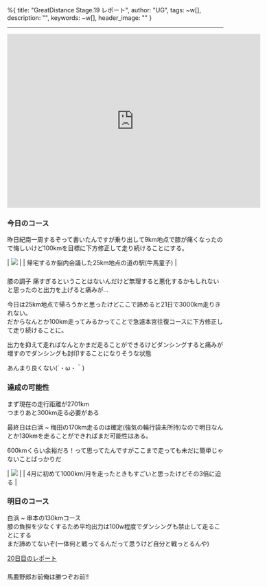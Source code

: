 %{
  title: "GreatDistance Stage.19 レポート",
  author: "UG",
  tags: ~w[],
  description: "",
  keywords: ~w[],
  header_image: ""
}

---
<iframe allowtransparency="true" frameborder="0" height="405" scrolling="no" src="https://www.strava.com/activities/2737934778/embed/7926b60f149da7108fb51369b9d8780cc9012994" width="590"></iframe>  
  

### 今日のコース
昨日紀南一周するぞって書いたんですが乗り出して9km地点で膝が痛くなったので悔しいけど100kmを目標に下方修正して走り続けることにする。  

| [![](https://3.bp.blogspot.com/-8z7rEDqvNpo/XYskHjfrhyI/AAAAAAAAB7k/Q7A9EcRF_FoIMQk5KZ82I_zyr1t9FNCOwCK4BGAYYCw/s320/IMG_20190925_081518.jpg)](http://3.bp.blogspot.com/-8z7rEDqvNpo/XYskHjfrhyI/AAAAAAAAB7k/Q7A9EcRF_FoIMQk5KZ82I_zyr1t9FNCOwCK4BGAYYCw/s1600/IMG_20190925_081518.jpg) |
| 帰宅するか脳内会議した25km地点の道の駅(牛馬童子) |

###   
膝の調子
痛すぎるということはないんだけど無理すると悪化するかもしれないと思ったのと出力を上げると痛みが...  
  
今日は25km地点で帰ろうかと思ったけどここで諦めると21日で3000km走りきれない。  
だからなんとか100km走ってみるかってことで急遽本宮往復コースに下方修正して走り続けることに。  
  
出力を抑えて走ればなんとかまだ走ることができるけどダンシングすると痛みが増すのでダンシングも封印することになりそうな状態  
  
あんまり良くない(´・ω・｀)  
  

### 達成の可能性
まず現在の走行距離が2701km  
つまりあと300km走る必要がある  
  
最終日は白浜 ~ 梅田の170km走るのは確定(強気の輪行袋未所持)なので明日なんとか130kmを走ることができればまだ可能性はある。  
  
600kmくらい余裕だろ！って思ってたんですがここまで走っても未だに簡単じゃないことばっかりだ  

| [![](https://4.bp.blogspot.com/-Q4OTtZJbA20/XYskMbbB_KI/AAAAAAAAB7s/whm8O6VqOvYBe2IDEaHpeGoio4aCQcGvACK4BGAYYCw/s400/%25E3%2582%25B9%25E3%2582%25AF%25E3%2583%25AA%25E3%2583%25BC%25E3%2583%25B3%25E3%2582%25B7%25E3%2583%25A7%25E3%2583%2583%25E3%2583%2588%2B2019-09-25%2B17.24.07.png)](http://4.bp.blogspot.com/-Q4OTtZJbA20/XYskMbbB_KI/AAAAAAAAB7s/whm8O6VqOvYBe2IDEaHpeGoio4aCQcGvACK4BGAYYCw/s1600/%25E3%2582%25B9%25E3%2582%25AF%25E3%2583%25AA%25E3%2583%25BC%25E3%2583%25B3%25E3%2582%25B7%25E3%2583%25A7%25E3%2583%2583%25E3%2583%2588%2B2019-09-25%2B17.24.07.png) |
| 4月に初めて1000km/月を走ったときもすごいと思ったけどその3倍に迫る |

  

### 明日のコース
白浜 ~ 串本の130kmコース  
膝の負担を少なくするため平均出力は100w程度でダンシングも禁止して走ることにする  
まだ諦めてないぞ(一体何と戦ってるんだって思うけど自分と戦っとるんや)  
  
[20日目のレポート](https://blog.great-distance.com/2019/09/greatdistance-stage20.html)  
  

### 
馬鹿野郎お前俺は勝つぞお前!!

  

  

  

  

  

  

  


